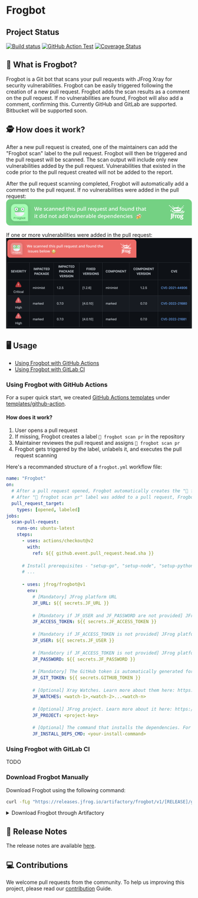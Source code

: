 # Frogbot

## Project Status

[![Build status](https://github.com/jfrog/frogbot/actions/workflows/test.yml/badge.svg)](https://github.com/jfrog/frogbot/actions/workflows/test.yml) [![GitHub Action Test](https://github.com/jfrog/frogbot/actions/workflows/action-test.yml/badge.svg)](https://github.com/jfrog/frogbot/actions/workflows/action-test.yml)
[![Coverage Status](https://coveralls.io/repos/github/jfrog/frogbot/badge.svg?branch=dev)](https://coveralls.io/github/jfrog/frogbot?branch=dev)

## 🤖 What is Frogbot?

Frogbot is a Git bot that scans your pull requests with JFrog Xray for security vulnerabilities. Frogbot can be easily triggered following the creation of a new pull request. Frogbot adds the scan results as a comment on the pull request. If no vulnerabilities are found, Frogbot will also add a comment, confirming this. Currently GitHub and GitLab are supported. Bitbucket will be supported soon.

## 🕵 How does it work?

After a new pull request is created, one of the maintainers can add the "Frogbot scan" label to the pull request. Frogbot will then be triggered and the pull request will be scanned. The scan output will include only new vulnerabilities added by the pull request. Vulnerabilities that existed in the code prior to the pull request created will not be added to the report.

After the pull request scanning completed, Frogbot will automatically add a comment to the pull request.
If no vulnerabilities were added in the pull request:
[![No Vuln](./resources/noVulnerabilityBanner.png)](#-how-does-it-work)

If one or more vulnerabilities were added in the pull request:
[![Vuln found](./resources/vulnExample.png)](#-how-does-it-work)

## 🖥️ Usage

- [Using Frogbot with GitHub Actions](#using-frogbot-with-github-actions)
- [Using Frogbot with GitLab CI](#using-frogbot-with-gitlab-ci)

### Using Frogbot with GitHub Actions

For a super quick start, we created [GitHub Actions templates](templates/github-actions/README.md#github-actions-templates) under [templates/github-action](templates/github-actions/).

#### How does it work?

1. User opens a pull request
1. If missing, Frogbot creates a label `🐸 frogbot scan pr` in the repository
1. Maintainer reviewes the pull request and assigns `🐸 frogbot scan pr`
1. Frogbot gets triggered by the label, unlabels it, and executes the pull request scanning

Here's a recommanded structure of a `frogbot.yml` workflow file:

```yml
name: "Frogbot"
on:
  # After a pull request opened, Frogbot automatically creates the "🐸 frogbot scan pr" label if needed.
  # After "🐸 frogbot scan pr" label was added to a pull request, Frogbot scans the pull request.
  pull_request_target:
    types: [opened, labeled]
jobs:
  scan-pull-request:
    runs-on: ubuntu-latest
    steps:
      - uses: actions/checkout@v2
        with:
          ref: ${{ github.event.pull_request.head.sha }}

      # Install prerequisites - "setup-go", "setup-node", "setup-python", etc.
      # ...

      - uses: jfrog/frogbot@v1
        env:
          # [Mandatory] JFrog platform URL
          JF_URL: ${{ secrets.JF_URL }}

          # [Mandatory if JF_USER and JF_PASSWORD are not provided] JFrog access token with 'read' permissions on Xray service
          JF_ACCESS_TOKEN: ${{ secrets.JF_ACCESS_TOKEN }}

          # [Mandatory if JF_ACCESS_TOKEN is not provided] JFrog platform username
          JF_USER: ${{ secrets.JF_USER }}

          # [Mandatory if JF_ACCESS_TOKEN is not provided] JFrog platform password
          JF_PASSWORD: ${{ secrets.JF_PASSWORD }}

          # [Mandatory] The GitHub token is automatically generated for the job
          JF_GIT_TOKEN: ${{ secrets.GITHUB_TOKEN }}

          # [Optional] Xray Watches. Learn more about them here: https://www.jfrog.com/confluence/display/JFROG/Configuring+Xray+Watches
          JF_WATCHES: <watch-1>,<watch-2>...<watch-n>

          # [Optional] JFrog project. Learn more about it here: https://www.jfrog.com/confluence/display/JFROG/Projects
          JF_PROJECT: <project-key>

          # [Optional] The command that installs the dependencies. For example - "npm i", "nuget restore", "dotnet restore", "pip install", etc.
          JF_INSTALL_DEPS_CMD: <your-install-command>
```

### Using Frogbot with GitLab CI

TODO

### Download Frogbot Manually

Download Frogbot using the following command:

```bash
curl -fLg "https://releases.jfrog.io/artifactory/frogbot/v1/[RELEASE]/getFrogbot.sh" | sh
```

<details>
<summary>Download Frogbot through Artifactory</summary>

If your agent has no internet access, you can configure the pipeline to download Frogbot and from a JFrog Artifactory instance, which is configured to proxy the download repositories.

1. Create a remote repository in Artifactory for downloading Frogbot. Name the repository frogbot and set its URL to https://releases.jfrog.io/artifactory/frogbot/v1/
2. Depends on your agent's architecture and operating system, download Frogbot using curl:

```bash
curl -fLg "https://acme.jfrog.io/artifactory/frogbot/[RELEASE]/<arch>/frogbot" -H "Authorization: Bearer $JF_ACCESS_TOKEN" -o frogbot
```

##### Available architechtures:

- frogbot-linux-386
- frogbot-linux-amd64
- frogbot-linux-arm
- frogbot-linux-arm64
- frogbot-linux-ppc64
- frogbot-linux-ppc64le
- frogbot-linux-s390x
- frogbot-mac-386
- frogbot-windows-amd64

For example:

```bash
curl -fLg "https://acme.jfrog.io/artifactory/frogbot/[RELEASE]/frogbot-linux-386/frogbot" -H "Authorization: Bearer $JF_ACCESS_TOKEN" -o frogbot
```

</details>

## 📝 Release Notes

The release notes are available [here](RELEASE.md#release-notes).

## 💻 Contributions

We welcome pull requests from the community. To help us improving this project, please read our [contribution](./CONTRIBUTING.md#-guidelines) Guide.
